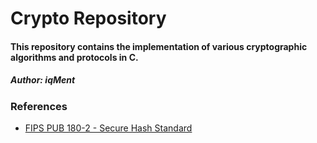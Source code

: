 # Crypto Repository
#### This repository contains the implementation of various cryptographic algorithms and protocols in C.
##### Author: iqMent

### References
- [FIPS PUB 180-2 - Secure Hash Standard](https://csrc.nist.gov/files/pubs/fips/180-2/final/docs/fips180-2.pdf)